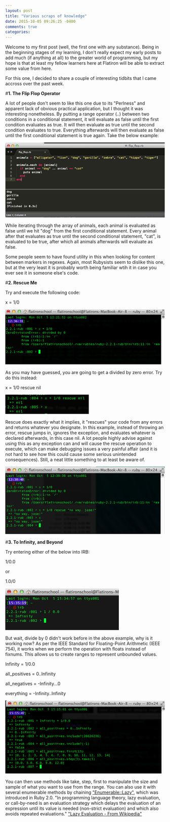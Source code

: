 ```yaml
---
layout: post
title: "Various scraps of knowledge"
date: 2015-10-05 09:26:25 -0400
comments: true
categories: 
---
```


Welcome to my first post (well, the first one with any substance). Being in the beginning stages of my learning, I don't really expect my early posts to add much (if anything at all) to the greater world of programming, but my hope is that at least my fellow learners here at Flatiron will be able to extract some value from here. 

For this one, I decided to share a couple of interesting tidbits that I came accross over the past week.

#**1. The Flip Flop Operator**

A lot of people don't seem to like this one due to its "Perlness" and apparent lack of obvious practical application, but I thought it was interesting nonetheless. By putting a range operator (..) between two conditions in a conditional statement, it will evaluate as false until the first condition evaluates as true. It will then evaluate as true until the second condition evaluates to true. Everything afterwards will then evaluate as false until the first conditional statement is true again. Take the below example:

![alt text](../images/100515/flip_flop.png)

While iterating through the array of animals, each animal is evaluated as false until we hit "dog" from the first conditional statement. Every animal after that evaluates as true until the second conditional statement, "cat", is evaluated to be true, after which all animals afterwards will evaluate as false. 

Some people seem to have found utility in this when looking for content between markers in regexes. Again, most Rubysists seem to dislike this one, but at the very least it is probably worth being familiar wtih it in case you ever see it in someone else's code.


#**2. Rescue Me**

Try and execute the following code:

x = 1/0

![alt text](../images/100515/divide_by_zero.png)

As you may have guessed, you are going to get a divided by zero error. Try do this instead:

x = 1/0 rescue nil

![alt text](../images/100515/divide_by_zero3.png)

Rescue does exactly what it implies, it "rescues" your code from any errors and returns whatever you designate. In this example, instead of throwing an error, rescue jumps in, ignores the exception, and evaluates whatever is declared afterwards, in this case nil. A lot people highly advise against using this as any exception can and will cause the rescue operation to execute, which can make debugging issues a very painful affair (and it is not hard to see how this could cause some serious unintended consequences). Still, a neat little something to at least be aware of. 

![alt text](../images/100515/divide_by_zero2.png)

#**3. To Infinity, and Beyond**

Try entering either of the below into IRB:

1/0.0

or 

1.0/0

![alt text](../images/100515/infinity3.png)

But wait, divide by 0 didn't work before in the above example, why is it working now? As per the IEEE Standard for Floating-Point Arithmetic (IEEE 754), it works when we perform the operation with floats instead of fixnums. This allows us to create ranges to represent unbounded values. 

Infinity = 1/0.0

all_positives = 0..Infinity

all_negatives = -Infinity...0

everything = -Infinity..Infinity

![alt text](../images/100515/infinity.png)

You can then use methods like take, step, first to manipulate the size and sample of what you want to use from the range. You can also use it with several enumerable methods by chaining ["Enumerable::Lazy"](http://ruby-doc.org/core-2.0.0/Enumerator/Lazy.html "Enumerable::Lazy"), which was introduced in Ruby 2.0. "In programming language theory, lazy evaluation, or call-by-need is an evaluation strategy which delays the evaluation of an expression until its value is needed (non-strict evaluation) and which also avoids repeated evaluations." ["Lazy Evaluation - From Wikipedia"](https://en.wikipedia.org/wiki/Lazy_evaluation)


